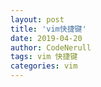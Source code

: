 ```yaml
---
layout: post
title: 'vim快捷键'
date: 2019-04-20
author: CodeNerull
tags: vim 快捷键
categories: vim
---
```


